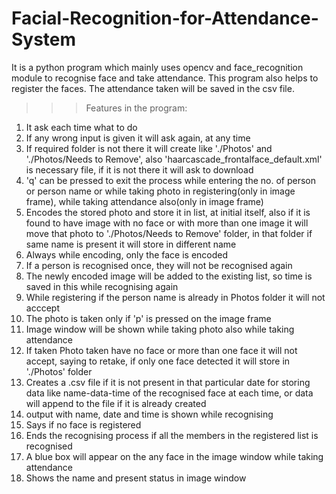 # Facial-Recognition-for-Attendance-System
It is a python program which mainly uses opencv and face_recognition module to recognise face and take attendance. This program also helps to register the faces. The attendance taken will be saved in the csv file.

>>> Features in the program:
01. It ask each time what to do
02. If any wrong input is given it will ask again, at any time
03. If required folder is not there it will create like './Photos' and './Photos/Needs to Remove', also 'haarcascade_frontalface_default.xml' is necessary file, if it is not there it will ask to download
04. 'q' can be pressed to exit the process while entering the no. of person or person name or while taking photo in registering(only in image frame), while taking attendance also(only in image frame)
05. Encodes the stored photo and store it in list, at initial itself, also if it is found to have image with no face or with more than one image it will move that photo to './Photos/Needs to Remove' folder, in that folder if same name is present it will store in different name
06. Always while encoding, only the face is encoded
07. If a person is recognised once, they will not be recognised again
08. The newly encoded image will be added to the existing list, so time is saved in this while recognising again
09. While registering if the person name is already in Photos folder it will not acccept
10. The photo is taken only if 'p' is pressed on the image frame
11. Image window will be shown while taking photo also while taking attendance
12. If taken Photo taken have no face or more than one face it will not accept, saying to retake, if only one face detected it will store in './Photos' folder
13. Creates a .csv file if it is not present in that particular date for storing data like name-data-time of the recognised face at each time, or data will append to the file if it is already created
14. output with name, date and time is shown while recognising
15. Says if no face is registered
16. Ends the recognising process if all the members in the registered list is recognised
17. A blue box will appear on the any face in the image window while taking attendance
18. Shows the name and present status in image window
